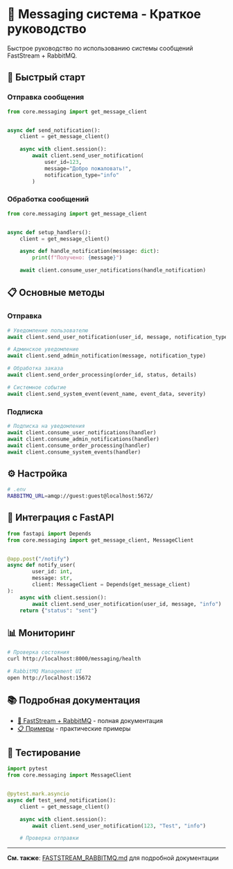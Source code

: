 # 📨 Messaging система - Краткое руководство

Быстрое руководство по использованию системы сообщений FastStream + RabbitMQ.

## 🚀 Быстрый старт

### Отправка сообщения

```python
from core.messaging import get_message_client


async def send_notification():
    client = get_message_client()

    async with client.session():
        await client.send_user_notification(
            user_id=123,
            message="Добро пожаловать!",
            notification_type="info"
        )
```

### Обработка сообщений

```python
from core.messaging import get_message_client


async def setup_handlers():
    client = get_message_client()

    async def handle_notification(message: dict):
        print(f"Получено: {message}")

    await client.consume_user_notifications(handle_notification)
```

## 📋 Основные методы

### Отправка

```python
# Уведомление пользователю
await client.send_user_notification(user_id, message, notification_type)

# Админское уведомление
await client.send_admin_notification(message, notification_type)

# Обработка заказа
await client.send_order_processing(order_id, status, details)

# Системное событие
await client.send_system_event(event_name, event_data, severity)
```

### Подписка

```python
# Подписка на уведомления
await client.consume_user_notifications(handler)
await client.consume_admin_notifications(handler)
await client.consume_order_processing(handler)
await client.consume_system_events(handler)
```

## ⚙️ Настройка

```bash
# .env
RABBITMQ_URL=amqp://guest:guest@localhost:5672/
```

## 🔗 Интеграция с FastAPI

```python
from fastapi import Depends
from core.messaging import get_message_client, MessageClient


@app.post("/notify")
async def notify_user(
        user_id: int,
        message: str,
        client: MessageClient = Depends(get_message_client)
):
    async with client.session():
        await client.send_user_notification(user_id, message, "info")
    return {"status": "sent"}
```

## 📊 Мониторинг

```bash
# Проверка состояния
curl http://localhost:8000/messaging/health

# RabbitMQ Management UI
open http://localhost:15672
```

## 📚 Подробная документация

- [🐰 FastStream + RabbitMQ](FASTSTREAM_RABBITMQ.md) - полная документация
- [📋 Примеры](../examples/messaging_examples.py) - практические примеры

## 🧪 Тестирование

```python
import pytest
from core.messaging import MessageClient


@pytest.mark.asyncio
async def test_send_notification():
    client = get_message_client()

    async with client.session():
        await client.send_user_notification(123, "Test", "info")

    # Проверка отправки
```

---

**См. также**: [FASTSTREAM_RABBITMQ.md](FASTSTREAM_RABBITMQ.md) для подробной документации
